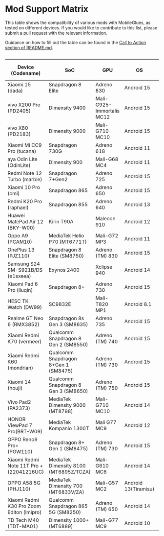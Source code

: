 # Mod Support Matrix

This table shows the compatibility of various mods with MobileGlues, as tested on different devices. If you would like to contribute to this list, please submit a pull request with the relevant information.

Guidance on how to fill out the table can be found in the [Call to Action section of README.md](https://github.com/Swung0x48/MobileGlues-release/blob/main/README.md#call-to-action).

<div style="overflow-x: auto;">

| **Device (Codename)**           | **SoC**                      | **GPU**                   | **OS**       | **Additional Drivers/Plugins in use**       | **MobileGlues**    | **Minecraft**       | **ModLoader**       | **Sodium**        | **Iris**        | **Indium**       | **Distant Horizon**   | **Xaero's Minimap**       | **Xaero's World Map**    | **Create**                       | **TaCZ**               | **Entity Texture Features**        | **Modern UI**    | **Continuity** | **Jade** | **Inventory HUD+** | **Just Enough Items** | **Report**|
| ------------------------------- | ---------------------------- | ------------------------- | ------------ | ------------------------------------------- | ------------------ | ------------------- | ------------------- | ----------------- | --------------- | ---------------- | --------------------- | ------------------------- | ------------------------ | -------------------------------- | ---------------------- | ---------------------------------- | ------------------------------------ | --------------------------------- | ------------------- | ------------------------------------------------------------------------------------------------- |- | - |
| Xiaomi 15 (dada)                | Snapdragon 8 Elite           | Adreno 830                | Android 15   | N/A                                         | 1.1.0.1            | 1.20.1              | Fabric 0.16.10      | ✅(0.5.11)        | ✅(1.7.2)      | ✅(1.0.34)       | ✅(2.2.1-a)          | ✅(25.0.0)                | ✅(1.39.2)              | ✅(fabric-0.5.1-j)               | ✅(1.0.2)             | ?                                  | ✅(3.11.1.6)    |?|?|?|?| [dada.md](./DeviceReports/dada.md)     |
| vivo X200 Pro (PD2405)          | Dimensity 9400               | Mali-G925-Immortalis MC12 | Android 15   | ANGLE                                       | 1.1.0.1            | 1.20.1              | Fabric 0.16.10      | ✅(0.5.11)        | ✅(1.7.5)      | ✅(1.0.36)       | ?                    | ✅(25.0.0)                | ✅(1.39.4)              | ✅(fabric-0.5.1-j)<sup>*</sup>    | ✅(1.0.2)             | ?                                  | ?               |?|?|?|?| [PD2405.md](./DeviceReports/PD2405.md) |
| vivo X80 (PD2183)          | Dimensity 9000               | Mali-G710 MC10 | Android 15   | ANGLE                                       | 1.1.0.1            | 1.20.1              | Fabric 0.16.10      | ✅(0.6.9)        | ✅(1.8.8)      | ✅(1.0.36)       | ?                    | ✅(25.0.0)                | ✅(1.39.4)              | ✅(fabric-0.5.1-j)<sup>*</sup>    | ✅(1.0.2)             | ?                                  | ?               |?|?|?|?| [PD2183.md](./DeviceReports/PD2183.md) |
| Xiaomi Mi CC9 Pro (tucana)      | Snapdragon 730G              | Adreno 618                | Android 11   | N/A                                         | 1.1.0.1            | 1.21.4              | Fabric 0.16.10      | ✅(0.6.6)         | ✅(1.8.5)      | ?                 | ?                    | ✅(25.0.0)                | ✅(1.39.2)              | ?                                 | ?                     | ✅(6.2.10)                         | ?               |?|?|?|?| [tucana.md](./DeviceReports/tucana.md) |
| aya Odin Lite (OdinLite)        | Dimensity 900                | Mali-G68 MC4              | Android 11   | N/A                                         | 1.1.0.1            | 1.21.1              | Fabric 0.16.10      | ✅(0.6.9)         | ✅(1.8.8)      | ?                 | ?                    | ✅(25.1.0)                | ✅(1.39.4)              | ?                                 | ?                     | ?                                  | ?                |?|?|?|?| [OdinLite.md](./DeviceReports/OdinLite.md) |
| Redmi Note 12 Turbo (marble)    | Snapdragon 7+Gen2            | Adreno 725                | Android 15   | N/A                                         | 1.1.0.1            | 1.21.1              | Fabric 0.16.10      | ✅(0.6.9)         | ✅(1.8.8)      | ✅(1.0.35)       | ✅(2.1.1-a)           | ✅(25.1.0)                | ✅(1.39.4)              | ?                                 | ?                     | ?                                  | ✅(3.11.1.9)                |✅(3.0.0)|✅(15.9.3)|✅(3.4.26)|✅(19.21.0.247)| [marble.md](./DeviceReports/marble.md) |
| Xiaomi 10 Pro (cmi)             | Snapdragon 865               | Adreno 650                | Android 15   | N/A                                         | 1.1.0.1            | 1.20.1              | Fabric 0.16.10      | ✅(0.5.13)        | ✅(1.7.6)      | ✅(1.0.36)       | ✅(2.2.1-a)          | ✅(25.1.0)                | ✅(1.39.4)              | ✅(fabric-0.5.1-j)               | ✅(1.0.2-hotfix3)     | ✅(6.2.9)                         | ✅(3.11.1.6)    |?|?|?|?| [cmi.md](./DeviceReports/cmi.md) |
| Redmi K20 Pro (raphael)         | Snapdragon 855               | Adreno 640                | Android 13   | N/A                                         | 1.1.0.1            | 1.20.1              | Fabric 0.16.10      | ✅(0.5.13)        | ✅(1.7.6)      | ✅(1.0.36)        | ✅(2.2.1-a)          | ✅(25.1.0)                | ✅(1.39.4)              | ✅(fabric-0.5.1-j)               | ✅(1.0.2-hotfix3)     | ✅(6.2.9)                         | ✅(3.11.1.6)    |?|?|?|?| [raphael.md](./DeviceReports/raphael.md) |
| Huawei MatePad Air 12 (BKY-W00) | Kirin T90A                   | Maleoon 910               | Android 12   | N/A                                         | 1.1.0.1            | 1.21.1              | Fabric 0.16.10      | ✅(0.6.5)         | *️⃣(1.8.1)      | ?                 | ✅(2.2.1-a)         | ✅(25.1.0)                | ✅(1.39.4)              | ?                                 | ?                     | ?                                  | ✅(3.11.1.9)     |?|?|?|?| [BKY-W00.md](./DeviceReports/BKY-W00.md) |
| Oppo A9 (PCAM10)                | MediaTek Helio P70 (MT6771T) | Mali-G72 MP3              | Android 11   | ANGLE                                       | 1.1.0.1            | 1.21.4              | Fabric 0.16.10      | ✅(0.6.10)        | ✅(1.8.8)      | ?                 | ?                    | ✅(25.1.0)                | ✅(1.39.4)              | ?                                 | ?                     | ✅(6.2.10)                        | ✅(3.11.1.11)    |✅(3.0.0)|✅(17.2.2)|✅(3.4.27)|?| [PCAM10.md](./DeviceReports/PCAM10.md) |
| OnePlus 13 (PJZ110)             | Snapdragon 8 Elite (SM8750)  | Adreno (TM) 830           | Android 15   | N/A                                         | 1.1.0.1            | 1.21.4              | Fabric 0.16.10      | ✅(0.6.10)        | ✅(1.8.8)      | ?                 | ?                    | ✅(25.1.0)                | ✅(1.39.4)              | ?                                 | ?                     | ✅(6.2.10)                        | ?                 | ?|?|?|?|[PJZ110.md](./DeviceReports/PJZ110.md) |
| Samsung S24 SM-S921B/DS (e1sxeea) | Exynos 2400 | Xclipse 940 | Android 14 | N/A (vendor ES driver is already ANGLE) | 1.1.0.1 | 1.21.4 | Fabric 0.16.10 | ✅(0.6.10) | ✅(1.8.8) | ? | ? | ✅(25.1.0) | ✅(1.39.4) | ? | ? | ? | ? |?|?|?|?| [e1sxeea.md](./DeviceReports/e1sxeea.md) |
| Xiaomi Pad 6 Pro (liuqin)         | Snapdragon 8+              | Adreno 730                | Android 15   | N/A                                         | 1.1.0.1            | 1.20.1              | Fabric 0.16.10      | ✅(0.5.13)        | ✅(1.7.6)      | ✅(1.0.36)       | ✅(2.2.1-a)          | ✅(25.1.0)                | ✅(1.39.4)              | ✅(fabric-0.5.1-j)               | ✅(1.0.2-hotfix3)     | ✅(6.2.9)                         | ✅(3.11.1.6)    |?|?|?|?| [liuqin.md](./DeviceReports/liuqin.md) |
| HESC TK Watch (DW99)              | SC9832E                   | Mali-T820 MP1              | Android 8.1  | N/A                                         | 1.1.0.1            | 1.20.1              | Fabric 0.16.10      | ✅(0.5.13)        | ✅(1.7.6)      | ✅(1.0.36)       | ✅(2.2.1-a)          | ✅(25.1.0)                | ✅(1.39.4)              | ✅(fabric-0.5.1-j)               | ✅(1.0.2-hotfix3)     | ✅(6.2.9)                         | ✅(3.11.1.6)    |?|?|?|?| [DW99.md](./DeviceReports/DW99.md) |
| Realme GT Neo 6 (RMX3852)             |Snapdragon 8s Gen 3 (SM8635) | Adreno 735           | Android 15   | N/A                                         | 1.1.0.1            | 1.21.4              | Fabric 0.16.10      | ✅(0.6.10)        | ✅(1.8.8)      | ?                 | ?                    | ✅(25.1.0)                | ✅(1.39.4)              | ?                                 | ?                     | ✅(6.2.10)                        | ✅(3.11.1.11) | ✅(3.0.0) | ✅(17.2.2) | ✅(3.4.27) | ?                  | [RMX3852.md](./DeviceReports/RMX3852.md) |
| Xiaomi Redmi K70 (vermeer) | Qualcomm Snapdragon 8 Gen 2 (SM8550) | Adreno (TM) 740 | Android 15 | N/A | 1.1.0.1 | 1.20.1 | Fabric 0.16.10 | ✅(0.5.13) | ✅(1.7.6) | ✅(1.0.36) | ❌(2.2.1-a) | ✅(25.1.0) | ✅(1.39.4) | ✅(fabric-0.5.1-j) | ✅(1.0.2-hotfix3) | ? | ✅(3.11.1.6) | ? | ? | ? | ? | [23113RKC6C.md](./DeviceReports/23113RKC6C.md) |
| Xiaomi Redmi K60 (mondrian) | Qualcomm Snapdragon 8+Gen 1 (SM8475) | Adreno (TM) 730 | Android 15 | N/A | 1.1.0.1 | 1.20.1 | Fabric 0.16.10 | ✅(0.5.13) | ✅(1.7.6) | ✅(1.0.36) | ❌(2.2.1-a) | ✅(25.1.0) | ✅(1.39.4) | ✅(fabric-0.5.1-j) | ✅(1.0.2-hotfix3) | ✅(6.2.9) | ✅(3.11.1.6) | ❌(3.0.0) | ✅(11.12.3) | ✅(3.4.26) | ✅(15.20.0.106) |[RedmiK60.md](./DeviceReports/RedmiK60.md) |
| Xiaomi 14 (houji) | Qualcomm Snapdragon 8 Gen 3 (SM8650) | Adreno (TM) 750 | Android 15 | N/A | 1.1.0.1 | 1.21.4 | Fabric 0.16.9 | ✅(0.6.3) | ✅(1.8.3) | ✅(1.0.35) |？ |✅(25.1.0) | ✅(1.39.4) |? | ？ | ✅(6.2.10) | ✅(3.11.1.11) |? |? |? |? | [23127PN0CC.md](./DeviceReports/23127PN0CC.md) |
| Vivo Pad2 (PA2373)               | MediaTek Dimensity 9000 (MT8798)           | Mali-G710 MC10                | Android 14   | ANGLE                                         | 1.1.0.1            | 1.21.4              | Fabric 0.16.10      | ✅(0.6.10)        | ✅(1.8.8)      | ?       | ?          | ✅(25.1.0)                | ✅(1.39.4)              | ?               | ?             | ✅(0.6.2.10)                                  | ✅(3.11.1.11)    | ✅(3.0.0) | ✅(17.2.2) | ✅3.4.27 | ? | [PA2373.md](./DeviceReports/PA2373.md)     |
| HONOR ViewPad 7 Pro(BRT-W09) | MediaTek Kompanio 1300T | Mali G77 MC9 | Android 12 | ANGLE(Required to archive better performance) | 1.1.0.1 | 1.21.4 | Fabric 0.16.10 | ✅(0.6.10) | ✅(1.8.8) | ? | ❎(no 1.21.4 version) | ✅(25.1.0) | ✅(1.39.4) | ? | ? | ? | ✅(3.11.1.11) | ? | ? | ? | ? | [BRT-W09.md](./DeviceReports/BRT-W09.md) |
| OPPO Reno9 Pro+ (PGW110)             | Snapdragon 8+ Gen 1 (SM8475)  | Adreno (TM) 730           | Android 15   | N/A                                         | 1.1.0.1            | 1.21.4              | Fabric 0.16.10      | ✅(0.6.6)        | ✅(1.8.5)      | ?                 | ?                    | ✅(25.0.1)                | ✅(1.39.3)              | ?                                 | ?                     | ✅(6.2.10)                        | ?                 | ?|?|?|?|[PGW110.md](./DeviceReports/PGW110.md) |
| Xiaomi Redmi Note 11T Pro + (22041216UC) | MediaTek Dimensity 8100 (MT6895Z/TCZA) | Mali-G610 MC6 | Android 14 | N/A | 1.1.0.1 | 1.21.4 | NeoForge 21.4.109-beta | ✅(0.6.10) | ✅(1.8.8) | ? | ? | ✅(25.1.0) | ✅(1.39.4) | ? | ? | ✅(6.2.10) | ? | ? | ✅(17.3.0) | ? | ? | [22041216UC.md](./DeviceReports/22041216UC.md) |
| OPPO A58 5G (PHJ110) | MediaTek Dimensity 700 (MT6833V/ZA) | Mali-G57 MC2 | Android 13(Tiramisu) | N/A | 1.1.0.1 | 1.21.4 | NeoForge 21.4.109-beta | ✅(0.6.10) | ✅(1.8.8) | ? | ? | ✅(25.1.0) | ✅(1.39.4) | ? | ? | ✅(6.2.10) | ? | ? | ✅(17.3.0) | ? | ? | [PHJ110.md](./DeviceReports/PHJ110.md)  |
| Xiaomi Redmi K30 Pro Zoom Editon (lmipro)                | Qualcomm Snapdragon 865 5G (SM8250)           | Adreno (TM) 650                | Android 14   | N/A                                         | 1.1.0.1            | 1.21.3              | Fabric 0.16.10      | ✅(0.6.5)        | *️⃣(1.8.1)      | ?       | ?          | ✅(25.1.0)                | ✅(1.39.4)              | ?               | ?             | ✅(6.2.9)                          | ?    |✅(3.0.0)|✅(16.0.4)|?|?| [lmipro.md](./DeviceReports/lmipro.md)     |
|TD Tech M40 (TDT-MA01)             | Dimensity 1000+ (MT6889) | Mali-G77 MC9           | Android 10   | N/A                                         | 1.1.0.1            | 1.21.4              | Fabric 0.16.10      | ✅(0.6.10)        | ✅(1.8.8)      | ?                 | ?                    | ✅(25.1.0)                | ✅(1.39.4)              | ?                                 | ?                     | ✅(6.2.10)                        | ✅(3.11.1.11) | ✅(3.0.0) | ✅(17.2.2) | ✅(3.4.27) | ?                  | [TDT-MA01.md](./DeviceReports/TDT-MA01.md) |

<div>

